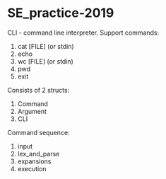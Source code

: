 # SE_practice-2019

CLI - command line interpreter.
Support commands:

1. cat [FILE] (or stdin)
2. echo
3. wc [FILE] (or stdin)
4. pwd
5. exit

Сonsists of 2 structs:

1. Command
2. Argument
3. CLI


Command sequence:

1. input
2. lex_and_parse
3. expansions
4. execution

